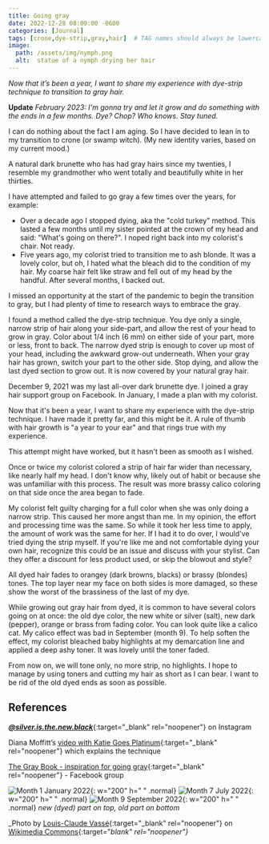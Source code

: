 ```yaml
---
title: Going gray
date: 2022-12-28 08:00:00 -0600
categories: [Journal]
tags: [crone,dye-strip,gray,hair]  # TAG names should always be lowercase
image:   
  path: /assets/img/nymph.png
  alt:  statue of a nymph drying her hair
---
```

<!-- excerpt -->
*Now that it’s been a year, I want to share my experience with dye-strip technique to transition to gray hair.*

**Update** *February 2023: I'm gonna try and let it grow and do something with the ends in a few months. Dye? Chop? Who knows. Stay tuned.*

I can do nothing about the fact I am aging. So I have decided to lean in to my transition to crone (or swamp witch). (My new identity varies, based on my current mood.)

A natural dark brunette who has had gray hairs since my twenties, I resemble my grandmother who went totally and beautifully white in her thirties. 

I have attempted and failed to go gray a few times over the years, for example:
- Over a decade ago I stopped dying, aka the "cold turkey" method. This lasted a few months until my sister pointed at the crown of my head and said: "What's going on there?". I noped right back into my colorist's chair. Not ready.
- Five years ago, my colorist tried to transition me to ash blonde. It was a lovely color, but oh, I hated what the bleach did to the condition of my hair. My coarse hair felt like straw and fell out of my head by the handful. After several months, I backed out.

I missed an opportunity at the start of the pandemic to begin the transition to gray, but I had plenty of time to research ways to embrace the gray. 

I found a method called the dye-strip technique. You dye only a single, narrow strip of hair along your side-part, and allow the rest of your head to grow in gray. Color about 1/4 inch (6 mm) on either side of your part, more or less, front to back. The narrow dyed strip is enough to cover up most of your head, including the awkward grow-out underneath. When your gray hair has grown, switch your part to the other side. Stop dying, and allow the last dyed section to grow out. It is now covered by your natural gray hair.

December 9, 2021 was my last all-over dark brunette dye. I joined a gray hair support group on Facebook. In January, I made a plan with my colorist.

Now that it's been a year, I want to share my experience with the dye-strip technique. I have made it pretty far, and this might be it. A rule of thumb with hair growth is "a year to your ear" and that rings true with my experience.

This attempt might have worked, but it hasn't been as smooth as I wished.

Once or twice my colorist colored a strip of hair far wider than necessary, like nearly half my head. I don't know why, likely out of habit or because she was unfamiliar with this process. The result was more brassy calico coloring on that side once the area began to fade.

My colorist felt guilty charging for a full color when she was only doing a narrow strip. This caused her more angst than me. In my opinion, the effort and processing time was the same. So while it took her less time to apply, the amount of work was the same for her. If I had it to do over, I would've tried dying the strip myself. If you're like me and not comfortable dying your own hair, recognize this could be an issue and discuss with your stylist. Can they offer a discount for less product used, or skip the blowout and style?

All dyed hair fades to orangey (dark browns, blacks) or brassy (blondes) tones. The top layer near my face on both sides is more damaged, so these show the worst of the brassiness of the last of my dye.

While growing out gray hair from dyed, it is common to have several colors going on at once: the old dye color, the new white or silver (salt), new dark (pepper), orange or brass from fading color. You can look quite like a calico cat. My calico effect was bad in September (month 9). To help soften the effect, my colorist bleached baby highlights at my demarcation line and applied a deep ashy toner. It was lovely until the toner faded.

From now on, we will tone only, no more strip, no highlights. I hope to manage by using toners and cutting my hair as short as I can bear. I want to be rid of the old dyed ends as soon as possible.

## References
[***@silver.is.the.new.black***](https://www.instagram.com/silver.is.the.new.black){:target="_blank" rel="noopener"} on Instagram

Diana Moffitt’s [video with Katie Goes Platinum](https://youtu.be/WXCc8hDe8-M){:target="_blank" rel="noopener"} which explains the technique 

[The Gray Book - inspiration for going gray](https://www.facebook.com/groups/thegraybook/){:target="_blank" rel="noopener"} -  Facebook group

![Month 1 January 2022](/assets/img/jan2022.jpg){: w="200" h=" " .normal} ![Month 7 July 2022](/assets/img/july2022.jpg){: w="200" h=" " .normal} ![Month 9 September 2022](/assets/img/sept2022.jpg){: w="200" h=" " .normal} 
_new (dyed) part on top, old part on bottom_

_Photo by [Louis-Claude Vassé](https://commons.wikimedia.org/w/index.php?title=Creator:Louis-Claude_Vassé&action=edit&redlink=1){:target="_blank" rel="noopener"} on [Wikimedia Commons](https://commons.wikimedia.org/wiki/File:Nymph_drying_her_hair_MET_198991.jpg){:target="_blank" rel="noopener"}_